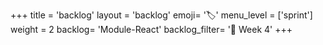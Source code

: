+++
title = 'backlog'
layout = 'backlog'
emoji= '🏷️'
menu_level = ['sprint']
weight = 2
backlog= 'Module-React'
backlog_filter= '📅 Week 4'
+++
